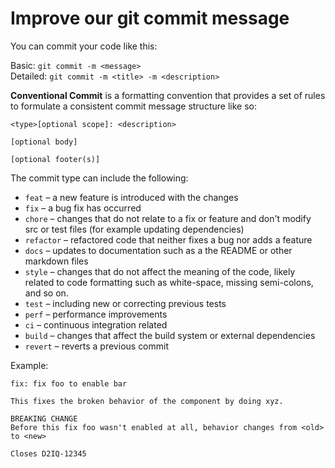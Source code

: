 # Improve our git commit message

You can commit your code like this:

Basic: `git commit -m <message>` <br/>
Detailed: `git commit -m <title> -m <description>`

**Conventional Commit** is a formatting convention that provides a set of rules to formulate a consistent commit message structure like so:
```
<type>[optional scope]: <description>
  
[optional body]
  
[optional footer(s)]
 ```
The commit type can include the following:
 
- `feat` – a new feature is introduced with the changes
- `fix` – a bug fix has occurred
- `chore` – changes that do not relate to a fix or feature and don't modify src or test files (for example updating dependencies)
- `refactor` – refactored code that neither fixes a bug nor adds a feature
- `docs` – updates to documentation such as a the README or other markdown files
- `style` – changes that do not affect the meaning of the code, likely related to code formatting such as white-space, missing semi-colons, and so on.
- `test` – including new or correcting previous tests
- `perf` – performance improvements
- `ci` – continuous integration related
- `build` – changes that affect the build system or external dependencies
- `revert` – reverts a previous commit

Example:
```
fix: fix foo to enable bar

This fixes the broken behavior of the component by doing xyz. 

BREAKING CHANGE
Before this fix foo wasn't enabled at all, behavior changes from <old> to <new>

Closes D2IQ-12345

```
